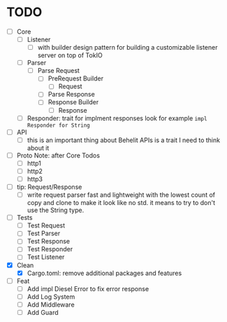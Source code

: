 # TODO

- [ ] Core
  - [ ] Listener
    - [ ] with builder design pattern for building a customizable listener server on top of TokIO
  - [ ] Parser
    - [ ] Parse Request 
      - [ ] PreRequest Builder
        - [ ] Request
      - [ ] Parse Response
       - [ ] Response Builder
         - [ ] Response
  - [ ] Responder: trait for implment responses look for example `impl Responder for String`

- [ ] API
  - [ ] this is an important thing about Behelit APIs is a trait I need to think about it 

- [ ] Proto Note: after Core Todos
  - [ ] http1 
  - [ ] http2
  - [ ] http3

- [ ] tip: Request/Response 
  - [ ] write request parser fast and lightweight with the lowest count of copy and clone to make it look like no std. it means to try to don't use the String type.

- [ ] Tests
  - [ ] Test Request
  - [ ] Test Parser
  - [ ] Test Response
  - [ ] Test Responder
  - [ ] Test Listener

- [x] Clean
  - [x] Cargo.toml: remove additional packages and features

- [ ] Feat
  - [ ] Add impl Diesel Error to fix error response
  - [ ] Add Log System
  - [ ] Add Middleware
  - [ ] Add Guard
